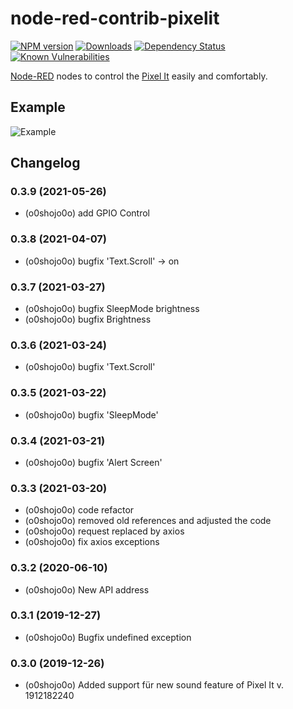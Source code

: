 # node-red-contrib-pixelit
[![NPM version](http://img.shields.io/npm/v/node-red-contrib-pixelit.svg)](https://www.npmjs.com/package/node-red-contrib-pixelit)
[![Downloads](https://img.shields.io/npm/dm/node-red-contrib-pixelit.svg)](https://www.npmjs.com/package/node-red-contrib-pixelit)
[![Dependency Status](https://img.shields.io/david/o0shojo0o/node-red-contrib-pixelit.svg)](https://david-dm.org/o0shojo0o/node-red-contrib-pixelit)
[![Known Vulnerabilities](https://snyk.io/test/github/o0shojo0o/node-red-contrib-pixelit/badge.svg)](https://snyk.io/test/github/o0shojo0o/node-red-contrib-pixelit)

[Node-RED](https://nodered.org/) nodes to control the [Pixel It](https://www.bastelbunker.de/pixel-it/) easily and comfortably.

## Example
![Example](https://www.bastelbunker.de/Pixelit_nodered.png)

## Changelog

### 0.3.9 (2021-05-26)
* (o0shojo0o) add GPIO Control

### 0.3.8 (2021-04-07)
* (o0shojo0o) bugfix 'Text.Scroll' -> on

### 0.3.7 (2021-03-27)
* (o0shojo0o) bugfix SleepMode brightness
* (o0shojo0o) bugfix Brightness

### 0.3.6 (2021-03-24)
* (o0shojo0o) bugfix 'Text.Scroll'

### 0.3.5 (2021-03-22)
* (o0shojo0o) bugfix 'SleepMode'

### 0.3.4 (2021-03-21)
* (o0shojo0o) bugfix 'Alert Screen'

### 0.3.3 (2021-03-20)
* (o0shojo0o) code refactor
* (o0shojo0o) removed old references and adjusted the code 
* (o0shojo0o) request replaced by axios
* (o0shojo0o) fix axios exceptions  

### 0.3.2 (2020-06-10)
* (o0shojo0o) New API address

### 0.3.1 (2019-12-27)
* (o0shojo0o) Bugfix undefined exception

### 0.3.0 (2019-12-26)
* (o0shojo0o) Added support für new sound feature of Pixel It v. 1912182240
